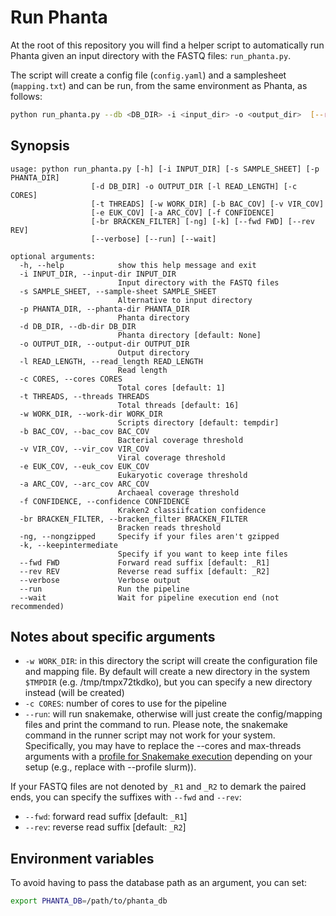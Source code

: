 # Run Phanta

At the root of this repository you will find a helper script to automatically
run Phanta given an input directory with the FASTQ files: `run_phanta.py`.

The script will create a config file (`config.yaml`) and a samplesheet (`mapping.txt`)
and can be run, from the same environment as Phanta, as follows:

```bash
python run_phanta.py --db <DB_DIR> -i <input_dir> -o <output_dir>  [--run]
```

## Synopsis

```text
usage: python run_phanta.py [-h] [-i INPUT_DIR] [-s SAMPLE_SHEET] [-p PHANTA_DIR]
                  [-d DB_DIR] -o OUTPUT_DIR [-l READ_LENGTH] [-c CORES]
                  [-t THREADS] [-w WORK_DIR] [-b BAC_COV] [-v VIR_COV]
                  [-e EUK_COV] [-a ARC_COV] [-f CONFIDENCE]
                  [-br BRACKEN_FILTER] [-ng] [-k] [--fwd FWD] [--rev REV]
                  [--verbose] [--run] [--wait]

optional arguments:
  -h, --help            show this help message and exit
  -i INPUT_DIR, --input-dir INPUT_DIR
                        Input directory with the FASTQ files
  -s SAMPLE_SHEET, --sample-sheet SAMPLE_SHEET
                        Alternative to input directory
  -p PHANTA_DIR, --phanta-dir PHANTA_DIR
                        Phanta directory
  -d DB_DIR, --db-dir DB_DIR
                        Phanta directory [default: None]
  -o OUTPUT_DIR, --output-dir OUTPUT_DIR
                        Output directory
  -l READ_LENGTH, --read_length READ_LENGTH
                        Read length
  -c CORES, --cores CORES
                        Total cores [default: 1]
  -t THREADS, --threads THREADS
                        Total threads [default: 16]
  -w WORK_DIR, --work-dir WORK_DIR
                        Scripts directory [default: tempdir]
  -b BAC_COV, --bac_cov BAC_COV
                        Bacterial coverage threshold
  -v VIR_COV, --vir_cov VIR_COV
                        Viral coverage threshold
  -e EUK_COV, --euk_cov EUK_COV
                        Eukaryotic coverage threshold
  -a ARC_COV, --arc_cov ARC_COV
                        Archaeal coverage threshold
  -f CONFIDENCE, --confidence CONFIDENCE
                        Kraken2 classiifcation confidence
  -br BRACKEN_FILTER, --bracken_filter BRACKEN_FILTER
                        Bracken reads threshold
  -ng, --nongzipped     Specify if your files aren't gzipped
  -k, --keepintermediate
                        Specify if you want to keep inte files
  --fwd FWD             Forward read suffix [default: _R1]
  --rev REV             Reverse read suffix [default: _R2]
  --verbose             Verbose output
  --run                 Run the pipeline
  --wait                Wait for pipeline execution end (not recommended)
  ```

## Notes about specific arguments

* `-w WORK_DIR`: in this directory the script will create the configuration file and mapping file. By default will create a new directory in the system `$TMPDIR` (e.g. /tmp/tmpx72tkdko), but you can specify a new directory instead (will be created)
* `-c CORES`: number of cores to use for the pipeline
* `--run`: will run snakemake, otherwise will just create the config/mapping files and print the command to run. Please note, the snakemake command in the runner script may not work for your system. Specifically, you may have to replace the --cores and max-threads arguments with a [profile for Snakemake execution](https://github.com/Snakemake-Profiles/) depending on your setup (e.g., replace with --profile slurm)).

If your FASTQ files are not denoted by `_R1` and `_R2` to demark the paired ends,
you can specify the suffixes with `--fwd` and `--rev`:
* `--fwd`: forward read suffix [default: `_R1`]
* `--rev`: reverse read suffix [default: `_R2`]

## Environment variables

To avoid having to pass the database path as an argument, you can set:

```bash
export PHANTA_DB=/path/to/phanta_db
```

